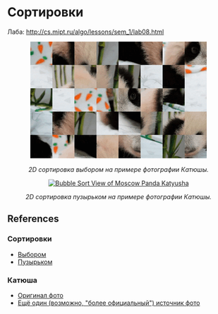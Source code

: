 # Сортировки

Лаба: http://cs.mipt.ru/algo/lessons/sem_1/lab08.html

<p align="center">
   <a href="https://media.giphy.com/media/v1.Y2lkPTc5MGI3NjExcm1yMng2ZDhlcnh2ZHIyb3AweDFrejUxejE3enQzc29zeW0za2o1eiZlcD12MV9pbnRlcm5hbF9naWZfYnlfaWQmY3Q9Zw/Mg4bypRO7CsKP80o35/giphy.gif">
     <img src="./images/gif/panda_selection_50_lossy_35_width_400.gif" alt="Selection Sort View of Moscow Panda Katyusha" title="Katyusha & Selection Sort" />
   </a>
</p>
<p align="center">
  <em>2D сортировка выбором на примере фотографии Катюшы.</em>
</p>

<p align="center">
   <a href="https://media.giphy.com/media/v1.Y2lkPTc5MGI3NjExd21zM2JmN2k2ZHYxaGFsdzhhdWJidGw5N2wzZTVuZzhvMzUxZXB0ZCZlcD12MV9pbnRlcm5hbF9naWZfYnlfaWQmY3Q9Zw/h5IwFP1c4TBUE0W1Fd/giphy-downsized-large.gif">
     <img src="./images/gif/panda_bubble_50_lossy_35_width_400.gif" alt="Bubble Sort View of Moscow Panda Katyusha" title="Katyusha & Bubble Sort" />
   </a>
</p>
<p align="center">
  <em>2D сортировка пузырьком на примере фотографии Катюшы.</em>
</p>


## References

### Сортировки

* [Выбором](http://cs.mipt.ru/algo/lessons/sem_1/lab08.html#c)
* [Пузырьком](http://cs.mipt.ru/algo/lessons/sem_1/lab08.html#section-3)

### Катюша

* [Оригинал фото](https://caoinform.moscow/wp-content/uploads/sites/38/2024/01/030124-web-00005.jpg)
* [Ещё один (возможно, "более официальный") источник фото](https://www.mskagency.ru/materials/3349843)
